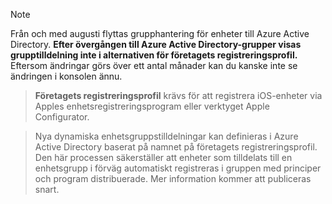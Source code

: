> [!NOTE]
> Från och med augusti flyttas grupphantering för enheter till Azure Active Directory. **Efter övergången till Azure Active Directory-grupper visas grupptilldelning inte i alternativen för företagets registreringsprofil.** Eftersom ändringar görs över ett antal månader kan du kanske inte se ändringen i konsolen ännu.

> **Företagets registreringsprofil** krävs för att registrera iOS-enheter via Apples enhetsregistreringsprogram eller verktyget Apple Configurator.

>Nya dynamiska enhetsgruppstilldelningar kan definieras i Azure Active Directory baserat på namnet på företagets registreringsprofil. Den här processen säkerställer att enheter som tilldelats till en enhetsgrupp i förväg automatiskt registreras i gruppen med principer och program distribuerade. Mer information kommer att publiceras snart.


<!--HONumber=Jun16_HO4-->


